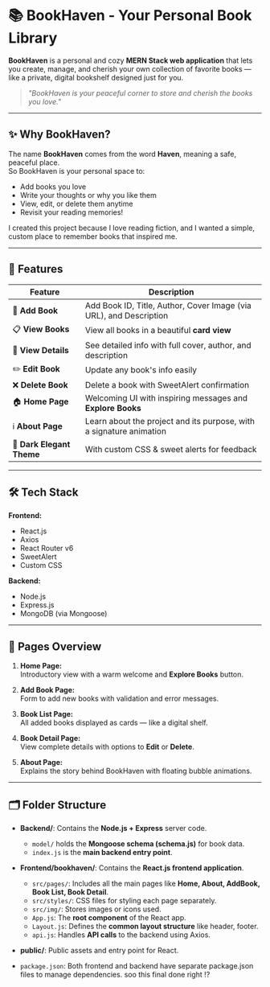 # 📚 BookHaven - Your Personal Book Library

**BookHaven** is a personal and cozy **MERN Stack web application** that lets you create, manage, and cherish your own collection of favorite books — like a private, digital bookshelf designed just for you.

> _"BookHaven is your peaceful corner to store and cherish the books you love."_  

---

## ✨ Why BookHaven?

The name **BookHaven** comes from the word **Haven**, meaning a safe, peaceful place.  
So BookHaven is your personal space to:
- Add books you love
- Write your thoughts or why you like them
- View, edit, or delete them anytime
- Revisit your reading memories!

I created this project because I love reading fiction, and I wanted a simple, custom place to remember books that inspired me.

---

## 🌟 Features

| Feature             | Description                       |
|---------------------|-----------------------------------|
| 📖 **Add Book**      | Add Book ID, Title, Author, Cover Image (via URL), and Description |
| 📋 **View Books**    | View all books in a beautiful **card view** |
| 🔎 **View Details**  | See detailed info with full cover, author, and description |
| ✏️ **Edit Book**     | Update any book's info easily |
| ❌ **Delete Book**   | Delete a book with SweetAlert confirmation |
| 🏠 **Home Page**     | Welcoming UI with inspiring messages and **Explore Books** |
| ℹ️ **About Page**    | Learn about the project and its purpose, with a signature animation |
| 🎨 **Dark Elegant Theme** | With custom CSS & sweet alerts for feedback |

---

## 🛠️ Tech Stack

**Frontend:**  
- React.js
- Axios
- React Router v6
- SweetAlert
- Custom CSS

**Backend:**  
- Node.js
- Express.js
- MongoDB (via Mongoose)

---

## 📂 Pages Overview

1. **Home Page:**  
Introductory view with a warm welcome and **Explore Books** button.

2. **Add Book Page:**  
Form to add new books with validation and error messages.

3. **Book List Page:**  
All added books displayed as cards — like a digital shelf.

4. **Book Detail Page:**  
View complete details with options to **Edit** or **Delete**.

5. **About Page:**  
Explains the story behind BookHaven with floating bubble animations.

---

## 🗂️ Folder Structure

- **Backend/**: Contains the **Node.js + Express** server code.
  - `model/` holds the **Mongoose schema (schema.js)** for book data.
  - `index.js` is the **main backend entry point**.
  
- **Frontend/bookhaven/**: Contains the **React.js frontend application**.
  - `src/pages/`: Includes all the main pages like **Home, About, AddBook, Book List, Book Detail**.
  - `src/styles/`: CSS files for styling each page separately.
  - `src/img/`: Stores images or icons used.
  - `App.js`: The **root component** of the React app.
  - `Layout.js`: Defines the **common layout structure** like header, footer.
  - `api.js`: Handles **API calls** to the backend using Axios.
  
- **public/**: Public assets and entry point for React.

- `package.json`: Both frontend and backend have separate package.json files to manage dependencies.
            soo this final done right !? 
